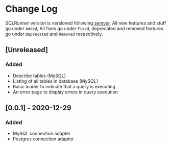 # Change Log

SQLRunner version is versioned following [semver](https://semver.org). All new
features and stuff go under `Added`, All fixes go under `Fixed`, deprecated
and removed features go under `Deprecated` and `Removed` respectively.

## [Unreleased]

### Added

- Describe tables (MySQL)
- Listing of all tables in database (MySQL)
- Basic loader to indicate that a query is executing
- An error page to display errors in query execution

## [0.0.1] - 2020-12-29

### Added

- MySQL connection adapter
- Postgres connection adapter
